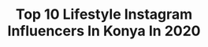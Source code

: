 ---
title: Top 10 Lifestyle Instagram Influencers In Konya In 2020
description: >-
  Find top lifestyle Instagram influencers in Konya in 2020. Most popular hashtags: #23nisan #konya #staysafe #makeup.
platform: Instagram
profiles:
  - username: "storyofjourneys"
    fullname: >-
      Story Of Journeys
    location: "Turkey"
    followers: 2835
    engagement: 1897
    commentsToLikes: 0.155712
    id: ck5qcromos0dh0i11d80w8qa6
    verified: false
    hashtags: "#konya, #amsterdam, #corona"
  - username: "pembedunyammm"
    fullname: >-
      Ümran
    location: "Turkey"
    followers: 28900
    engagement: 121
    commentsToLikes: 0.117577
    id: ck5c9v3qfc6cg0i11rul1fj44
    verified: false
    hashtags: "#23nisan, #izindeyizatam, #temizlikbenimi, #summertime"
  - username: "paylastikcaguzel_"
    fullname: >-
      PaylaştıkçaGüzel • Begüm Tekin
    location: "Turkey"
    followers: 48085
    engagement: 207
    commentsToLikes: 0.078210
    id: ck14i28nxda050i19ylg2zy3c
    verified: false
    hashtags: "#cheesecake, #yummy, #smokedbbq, #butikkahvalt"
  - username: "elisi.bohcasi"
    fullname: >-
      
    location: "Turkey"
    followers: 18005
    engagement: 194
    commentsToLikes: 0.047059
    id: ck8t55fku8u8a0j78ivw0olo2
    verified: false
    hashtags: "#ht8990emoji, #namaz, #reklamht40, #guitar"
  - username: "hasankabzee"
    fullname: >-
      HASAN KABZE
    location: "Turkey"
    followers: 56230
    engagement: 525
    commentsToLikes: 0.034939
    id: ck5hso4s7wwza0i119zk153cf
    verified: true
    hashtags: "#goal, #albania, #earthquake, #walk"
  - username: "izgisimal"
    fullname: >-
      Şimal İzgi 🍒
    location: "Turkey"
    followers: 2764
    engagement: 2747
    commentsToLikes: 0.133969
    id: ckaot27amu1im0i78imlj088h
    verified: false
    hashtags: "#purple, #lilacmakeup, #makeuplook, #quarantine"
  - username: "eceetuncel"
    fullname: >-
      Ece Tuncel
    location: "Turkey"
    followers: 186838
    engagement: 1773
    commentsToLikes: 0.605199
    id: ck5ca19fwcin50i11te28n4nr
    verified: false
    hashtags: "#ootd, #tbt, #yast, #stayhome"
  - username: "onewaythreetickets"
    fullname: >-
      AYLİN▪️Travel Blogger
    location: "Turkey"
    followers: 6688
    engagement: 1638
    commentsToLikes: 0.104908
    id: ck8t941jcmw040j78xqjh4bm7
    verified: false
    hashtags: "#yunanistanturu, #museedelouvre, #kavala, #worldtraveler"
  - username: "__mervesii__"
    fullname: >-
      Merve Layık Yıldır
    location: "Turkey"
    followers: 8671
    engagement: 1488
    commentsToLikes: 0.133556
    id: ckap3hq5u31p50i7891fhmupa
    verified: false
    hashtags: "#9weekspregnant, #kpbakewith12, #arifeo, #ucak9mokkam"
  - username: "cerenkulahli"
    fullname: >-
      Ceren Külahlı
    location: "Turkey"
    followers: 73044
    engagement: 1438
    commentsToLikes: 0.762949
    id: ck8t09eaxra4i0j78w6hhxucx
    verified: false
    hashtags: "#cekilis, #makyaj, #makyajmalzemesi, #makeup"
---